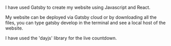 I have used Gatsby to create my website using Javascript and React. 

My website can be deployed via Gatsby cloud or by downloading all the files, you can type gatsby develop in the terminal and see a local host of the website. 

I have used the 'dayjs' library for the live countdown. 